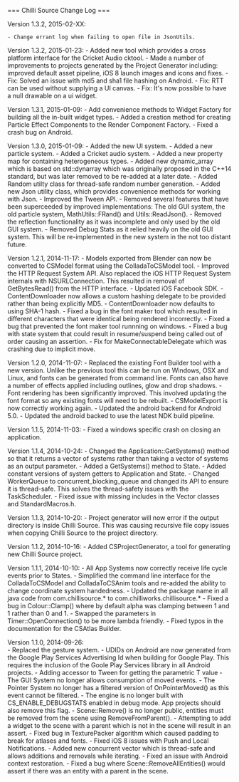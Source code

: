 === Chilli Source Change Log ===

Version 1.3.2, 2015-02-XX:

    - Change errant log when failing to open file in JsonUtils.

Version 1.3.2, 2015-01-23:
	- Added new tool which provides a cross platform interface for the Cricket Audio cktool.
	- Made a number of improvements to projects generated by the Project Generator including: improved default asset pipeline, iOS 8 launch images and icons and fixes.
	- Fix: Solved an issue with md5 and sha1 file hashing on Android.
	- Fix: RTT can be used without supplying a UI canvas.
	- Fix: It's now possible to have a null drawable on a ui widget.

Version 1.3.1, 2015-01-09:
	- Add convenience methods to Widget Factory for building all the in-built widget types.
	- Added a creation method for creating Particle Effect Components to the Render Component Factory.
	- Fixed a crash bug on Android.

Version 1.3.0, 2015-01-09:
	- Added the new UI system.
	- Added a new particle system.
	- Added a Cricket audio system.
	- Added a new property map for containing heterogeneous types.
	- Added new dynamic_array which is based on std::dynarray which was originally proposed in the C++14 standard, but was later removed to be re-added at a later date.
	- Added Random utilty class for thread-safe random number generation.
	- Added new Json utility class, which provides convenience methods for working with Json.
	- Improved the Tween API.
	- Removed several features that have been superceeded by improved implementations: The old GUI system, the old particle system, MathUtils::FRand() and Utils::ReadJson().
	- Removed the reflection functionality as it was incomplete and only used by the old GUI system.
	- Removed Debug Stats as it relied heavily on the old GUI system. This will be re-implemented in the new system in the not too distant future.

Version 1.2.1, 2014-11-17:
	- Models exported from Blender can now be converted to CSModel format using the ColladaToCSModel tool.
	- Improved the HTTP Request System API. Also replaced the iOS HTTP Request System internals with NSURLConnection. This resulted in removal of GetBytesRead() from the HTTP interface.
	- Updated iOS Facebook SDK.
	- ContentDownloader now allows a custom hashing delegate to be provided rather than being explicitly MD5.
	- ContentDownloader now defaults to using SHA-1 hash.
	- Fixed a bug in the font maker tool which resulted in different characters that were identical being rendered incorrectly.
	- Fixed a bug that prevented the font maker tool runnning on windows.
	- Fixed a bug with state system that could result in resume/suspend being called out of order causing an assertion.
	- Fix for MakeConnectableDelegate which was crashing due to implicit move.

Version 1.2.0, 2014-11-07:
	- Replaced the existing Font Builder tool with a new version. Unlike the previous tool this can be run on Windows, OSX and Linux, and fonts can be generated from command line. Fonts can also have a number of effects applied including outlines, glow and drop shadows.
	- Font rendering has been significantly improved. This involved updating the font format so any existing fonts will need to be rebuilt. 
	- CSModelExport is now correctly working again.
	- Updated the android backend for Android 5.0.
	- Updated the android backed to use the latest NDK build pipeline.

Version 1.1.5, 2014-11-03:
	- Fixed a windows specific crash on closing an application.

Version 1.1.4, 2014-10-24:
	- Changed the Application::GetSystems() method so that it returns a vector of systems rather than taking a vector of systems as an output parameter.
	- Added a GetSystems() method to State.
	- Added constant versions of system getters to Application and State.
	- Changed WorkerQueue to concurrent_blocking_queue and changed its API to ensure it is thread-safe. This solves the thread-safety issues with the TaskScheduler.
	- Fixed issue with missing includes in the Vector classes and StandardMacros.h.

Version 1.1.3, 2014-10-20:
	- Project generator will now error if the output directory is inside Chilli Source. This was causing recursive file copy issues when copying Chilli Source to the project directory.

Version 1.1.2, 2014-10-16:
	- Added CSProjectGenerator, a tool for generating new Chilli Source project.

Version 1.1.1, 2014-10-10:
	- All App Systems now correctly receive life cycle events prior to States.
	- Simplified the command line interface for the ColladaToCSModel and ColladaToCSAnim tools and re-added the ability to change coordinate system handedness.
	- Updated the package name in all java code from com.chillisource.* to com.chilliworks.chillisource.*
	- Fixed a bug in Colour::Clamp() where by default alpha was clamping between 1 and 1 rather than 0 and 1.
	- Swapped the parameters in Timer::OpenConnection() to be more lambda friendly.
	- Fixed typos in the documentation for the CSAtlas Builder.

Version 1.1.0, 2014-09-26:  
 	- Replaced the gesture system.
 	- UDIDs on Android are now generated from the Google Play Services Advertising Id when building for Google Play. This requires the inclusion of the Goole Play Services library in all Android projects.
 	- Adding accessor to Tween for getting the parametric T value
 	- The GUI System no longer allows consumption of moved events.
 	- The Pointer System no longer has a filtered version of OnPointerMoved() as this event cannot be filtered.
 	- The engine is no longer built with CS_ENABLE_DEBUGSTATS enabled in debug mode. App projects should also remove this flag.
	- Scene::Remove() is no longer public, entities must be removed from the scene using RemoveFromParent().
	- Attempting to add a widget to the scene with a parent which is not in the scene will result in an assert. 
	- Fixed bug in TexturePacker algorithm which caused padding to break for atlases and fonts.
 	- Fixed iOS 8 issues with Push and Local Notifications. 
 	- Added new concurrent vector which is thread-safe and allows additions and removals while iterating.
 	- Fixed an issue with Android context restoration.
 	- Fixed a bug where Scene::RemoveAllEntities() would assert if there was an entity with a parent in the scene.
